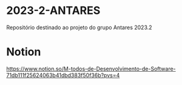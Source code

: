 # 2023-2-ANTARES
Repositório destinado ao projeto do grupo Antares 2023.2
# Notion
https://www.notion.so/M-todos-de-Desenvolvimento-de-Software-71db111f25624063b41dbd383f50f36b?pvs=4


